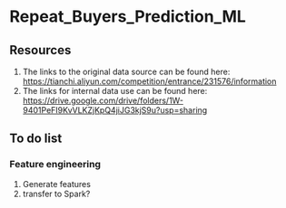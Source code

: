 # Repeat_Buyers_Prediction_ML
 ## Resources
  1) The links to the original data source can be found here: https://tianchi.aliyun.com/competition/entrance/231576/information
  2) The links for internal data use can be found here: https://drive.google.com/drive/folders/1W-9401PeFI9KvVLKZjKpQ4jiJG3kjS9u?usp=sharing

 ## To do list
  ### Feature engineering
  1) Generate features
  2) transfer to Spark?
